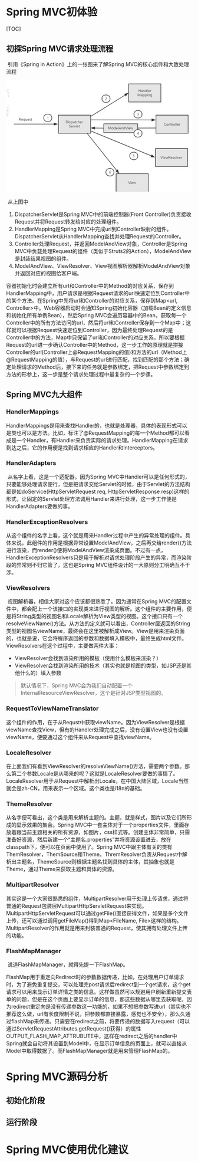 

# Spring MVC初体验

[TOC]

## 初探Spring MVC请求处理流程

​		引用《Spring in Action》上的一张图来了解Spring MVC的核心组件和大致处理流程

![image-20201103181628384](assets/image-20201103181628384.png)

​		从上图中

1. DispatcherServlet是Spring MVC中的前端控制器(Front Controller)负责接收Request并将Request转发给对应的处理组件。
2. HandlerMapping是Spring MVC中完成url到Controller映射的组件。DispatcherServlet从HandlerMapping查找并处理Request的Controller。
3. Controller处理Request，并返回ModelAndView对象，Controller是Spring MVC中负载处理Request的组件（类似于Struts2的Action），ModelAndView是封装结果视图的组件。
4. ModelAndView、ViewResolver、View视图解析器解析ModelAndView对象并返回对应的视图给客户端。



​		容器初始化时会建立所有url和Controller中的Method的对应关系，保存到HandlerMapping中，用户请求是根据Request请求的url快速定位到Controller中的某个方法。在Spring中先将url和Controller的对应关系，保存到Map<url, Controller>中。Web容器启动时会通知Spring初始化容器（加载Bean的定义信息和初始化所有单例Bean），然后Spring MVC会遍历容器中的Bean，获取每一个Controller中的所有方法访问的url，然后将url和Controller保存到一个Map中；这样就可以根据Request快速定位到Controller，因为最终处理Request的是Controller中的方法，Map中只保留了url和Controller的对应关系，所以要根据Request的url进一步确认Controller中的Method，这一步工作的原理就是拼接Controller的url(Controller上@RequestMapping的值)和方法的url（Method上@RequestMapping的值），与Request的url进行匹配，找到匹配的那个方法；确定处理请求的Method后，接下来的任务就是参数绑定，把Request中参数绑定到方法的形参上，这一步是整个请求处理过程中最复杂的一个步骤。



## Spring MVC九大组件

### HandlerMappings

​		HandlerMappings是用来查找Handler的，也就是处理器，具体的表现形式可以是类也可以是方法。比如，标注了@RequestMapping的每一个Method都可以看成是一个Handler，有Handler来负责实际的请求处理。HandlerMapping在请求到达之后，它的作用便是找到请求相应的Handler和Interceptors。

### HandlerAdapters

​		从名字上看，这是一个适配器。因为Spring MVC中Handler可以是任何形式的，只要能够处理请求便行，但是把请求交给Servlet的时候，由于Servlet的方法结构都是如doService(HttpServletRequest req, HttpServletResponse resp)这样的形式，让固定的Servlet处理方法调用Handler来进行处理，这一步工作便是HandlerAdapters要做的事。

### HandlerExceptionResolvers

​		从这个组件的名字上看，这个就是用来Handler过程中产生的异常处理的组件。具体来说，此组件的作用是根据异常设置ModelAndView，之后再交给render()方法进行渲染，而render()便将ModelAndView渲染成页面。不过有一点，HandlerExceptionResolvers只是用于解析对请求处理阶段产生的异常，而渲染阶段的异常则不归它管了，这也是Spring MVC组件设计的一大原则分工明确互不干涉。

### ViewResolvers

​		视图解析器，相信大家对这个应该都很熟悉了。因为通常在Spring MVC的配置文件中，都会配上一个该接口的实现类来进行视图的解析。这个组件的主要作用，便是将String类型的视图名和Locale解析为View类型的视图。这个接口只有一个resolveViewName()方法。从方法的定义就可以看出，Controller层返回的String类型的视图名viewName，最终会在这里被解析成View。View是用来渲染页面的，也就是说，它会将程序返回的参数和数据填入模板中，最终生成html文件。ViewResolvers在这个过程中，主要做两件大事：

- ViewResolver会找到渲染所用的模板（使用什么模板来渲染？）
- ViewResolver会找到渲染所用的技术（其实也就是视图的类型，如JSP还是其他什么的）填入参数

> 默认情况下，Spring MVC会为我们自动配置一个InternalResourceViewResolver，这个是针对JSP类型视图的。

### RequestToViewNameTranslator

​		这个组件的作用，在于从Requst中获取viewName。因为ViewResolver是根据viewName查找View，但有的Handler处理完成之后，没有设置View也没有设置viewName，便要通过这个组件来从Request中查找viewName。

### LocaleResolver

​		在上面我们有看到ViewResolver的resolveViewName()方法，需要两个参数。那么第二个参数Locale是从哪来的呢？这就是LocaleResolver要做的事情了。LocaleResolver用于从Request中解析出Locale，在中国大陆区域，Locale当然就会是zh-CN，用来表示一个区域。这个类也是i18n的基础。

### ThemeResolver

​		从名字便可看出，这个类是用来解析主题的。主题，就是样式，图片以及它们所形成的显示效果的集合。Spring MVC中一套主体对于一个properties文件，里面存放着跟当前主题相关的所有资源，如图片，css样式等。创建主体非常简单，只需准备好资源，然后新建一个“主题名.properties”并将资源设置进去，放在classpath下，便可以在页面中使用了。Spring MVC中跟主体有关的类有ThemResolver，ThemSource和Theme。ThremResolver负责从Request中解析出主题名，ThemeSource则根据主题名找到具体的主体，其抽象也就是Theme，通过Theme来获取主题和具体的资源。

### MultipartResolver

​		其实这是一个大家很熟悉的组件，MultipartResolver用于处理上传请求，通过将普通的Request包装层MultipartHttpServletRequest来实现。MultipartHttpServletRequest可以通过getFile()直接获得文件，如果是多个文件上传，还可以通过调用getFileMap()得到Map<FileName, File>这样的结构。MultipartResolver的作用就是用来封装普通的Request，使其拥有处理文件上传的功能。

### FlashMapManager

​		说道FlashMapManager，就得先提一下FlashMap。

​		FlashMap用于重定向Redirect时的参数数据传递，比如，在处理用户订单请求时，为了避免重复提交，可以处理完post请求后redirect到一个get请求，这个get请求可以用来显示订单详情之类的信息。这样做虽然可以规避用户刷新重新提交表单的问题，但是在这个页面上要显示订单的信息，那这些数据从哪里去获取呢，因为redirect重定向是没有传递参数这一功能的，如果不想把参数写进url（其实也不推荐这么做，url有长度限制不说，把参数都直接暴露，感觉也不安全），那么久通过flashMap来传递。只需要在redirect之前，将要传递的数据写入request（可以通过ServletRequestAttributes.getRequest()获得）的属性OUTPUT_FLASH_MAP_ATTRUBUTE中，这样在redirect之后的handler中Spring就会自动将其设置到Model中，在显示订单信息的页面上，就可以直接从Model中取得数据了。而FlashMapManager就是用来管理FlashMap的。

# Spring MVC源码分析

## 初始化阶段

## 运行阶段

# Spring MVC使用优化建议